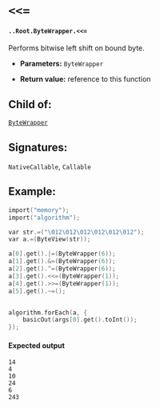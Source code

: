 # `<<=`

#### `..Root.ByteWrapper.<<=`

Performs bitwise left shift on bound byte.

* **Parameters:** `ByteWrapper`

* **Return value:** reference to this function

## Child of:

[`ByteWrapper`](docs..Root.ByteWrapper.md)

## Signatures:

`NativeCallable`, `Callable`

## Example:

```c
import("memory");
import("algorithm");

var str.=("\012\012\012\012\012\012");
var a.=(ByteView(str));

a[0].get().|=(ByteWrapper(6));
a[1].get().&=(ByteWrapper(6));
a[2].get().^=(ByteWrapper(6));
a[3].get().<<=(ByteWrapper(1));
a[4].get().>>=(ByteWrapper(1));
a[5].get().~=();


algorithm.forEach(a, {
    basicOut(args[0].get().toInt());
});
```

#### Expected output

```
14
4
10
24
6
243
```